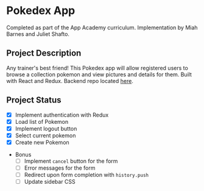 # Pokedex App
Completed as part of the App Academy curriculum. Implementation by Miah Barnes
and Juliet Shafto.

## Project Description
Any trainer's best friend! This Pokedex app will allow registered users to browse a collection pokemon and view pictures and details for them. Built with React and Redux. Backend repo located [here](https://github.com/appacademy-starters/pokedex-backend).

## Project Status
- [x] Implement authentication with Redux
- [x] Load list of Pokemon
- [x] Implement logout button
- [x] Select current pokemon
- [x] Create new Pokemon
- Bonus
  - [ ] Implement `cancel` button for the form
  - [ ] Error messages for the form
  - [ ] Redirect upon form completion with `history.push`
  - [ ] Update sidebar CSS

